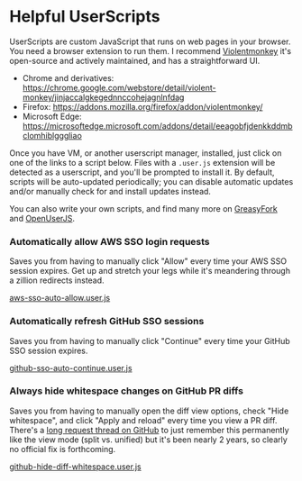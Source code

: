 # Helpful UserScripts

UserScripts are custom JavaScript that runs on web pages in your browser. You need a browser extension to run them. I recommend [Violentmonkey](https://violentmonkey.github.io) it's open-source and actively maintained, and has a straightforward UI.

- Chrome and derivatives: https://chrome.google.com/webstore/detail/violent-monkey/jinjaccalgkegednnccohejagnlnfdag
- Firefox: https://addons.mozilla.org/firefox/addon/violentmonkey/
- Microsoft Edge: https://microsoftedge.microsoft.com/addons/detail/eeagobfjdenkkddmbclomhiblgggliao

Once you have VM, or another userscript manager, installed, just click on one of the links to a script below. Files with a `.user.js` extension will be detected as a userscript, and you'll be prompted to install it. By default, scripts will be auto-updated periodically; you can disable automatic updates and/or manually check for and install updates instead.

You can also write your own scripts, and find many more on [GreasyFork](https://greasyfork.org/) and [OpenUserJS](https://openuserjs.org/).

### Automatically allow AWS SSO login requests

Saves you from having to manually click "Allow" every time your AWS SSO session expires. Get up and stretch your legs while it's meandering through a zillion redirects instead.

[aws-sso-auto-allow.user.js](https://raw.githubusercontent.com/alyssa-indigo/userscripts/main/aws-sso-auto-allow.user.js)

### Automatically refresh GitHub SSO sessions

Saves you from having to manually click "Continue" every time your GitHub SSO session expires.

[github-sso-auto-continue.user.js](https://raw.githubusercontent.com/alyssa-indigo/userscripts/main/github-sso-auto-continue.user.js)

### Always hide whitespace changes on GitHub PR diffs

Saves you from having to manually open the diff view options, check "Hide whitespace", and click "Apply and reload" every time you view a PR diff. There's a [long request thread on GitHub](https://github.com/orgs/community/discussions/5486) to just remember this permanently like the view mode (split vs. unified) but it's been nearly 2 years, so clearly no official fix is forthcoming.

[github-hide-diff-whitespace.user.js](https://raw.githubusercontent.com/alyssa-indigo/userscripts/main/github-hide-diff-whitespace.user.js)